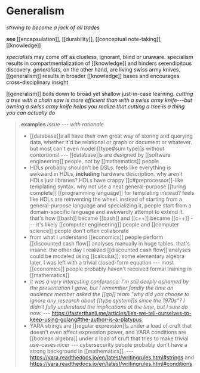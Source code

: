 # Generalism

_striving to become a jack of all trades_

**see** [[encapsulation]], [[durability]], [[conceptual note-taking]], [[knowledge]]

_specialists_ may come off as clueless, ignorant, blind or unaware. specialism results in compartmentalization of [[knowledge]] and hinders serendipitous discovery. _generalists_, on the other hand, are living swiss army knives. [[generalism]] results in broader [[knowledge]] bases and encourages cross-disciplinary insight

[[generalism]] boils down to broad yet shallow just-in-case learning. _cutting a tree with a chain saw is more efficient than with a swiss army knife---but owning a swiss army knife helps you realize that cutting a tree is a thing you can actually do_

> **examples** _issue --- with rationale_
>
> - [[database]]s all have their own great way of storing and querying data, whether it'd be relational or graph or document or whatever. but most can't even model [[type#sum type]]s without contortions! --- [[database]]s are designed by [[software engineering]] people, not by [[mathematics]] people
> - HDLs probably shouldn't be DSLs. feels like everything is awkward in HDLs, **including** hardware description. why aren't HDLs just libraries? HDLs have crappy [[c#preprocessor]]-like templating syntax. why not use a neat general-purpose [[turing complete]] [[programming language]] for templating instead? feels like HDLs are reinventing the wheel. instead of starting from a general-purpose language and specializing it, people start from a domain-specific language and awkwardly attempt to extend it. that's how [[bash]] became [[bash]] and [[c++]] became [[c++]] --- it's likely [[computer engineering]] people and [[computer science]] people don't often collaborate
> - from what I understand [[economics]] people perform [[discounted cash flow]] analyses manually in huge tables. that's insane. the other day I realized [[discounted cash flow]] analyses could be modeled using [[calculus]]; some elementary algebra later, I was left with a trivial closed-form equation --- most [[economics]] people probably haven't received formal training in [[mathematics]]
> - _it was a very interesting conference: I'm still deeply ashamed by the presentation I gave, but I remember fondly the time an audience member asked the [[go]] team "why did you choose to ignore any research about [[type system]]s since the 1970s"? I didn't fully understand the implications at the time, but I sure do now._ --- <https://fasterthanli.me/articles/lies-we-tell-ourselves-to-keep-using-golang#the-author-is-a-platypus>
> - YARA strings are [[regular expression]]s under a load of cruft that doesn't even affect expression power, and YARA conditions are [[boolean algebra]] under a load of cruft that tries to make trivial use-cases nicer --- cybersecurity people probably don't have a strong background in [[mathematics]]. --- <https://yara.readthedocs.io/en/latest/writingrules.html#strings> and <https://yara.readthedocs.io/en/latest/writingrules.html#conditions>
